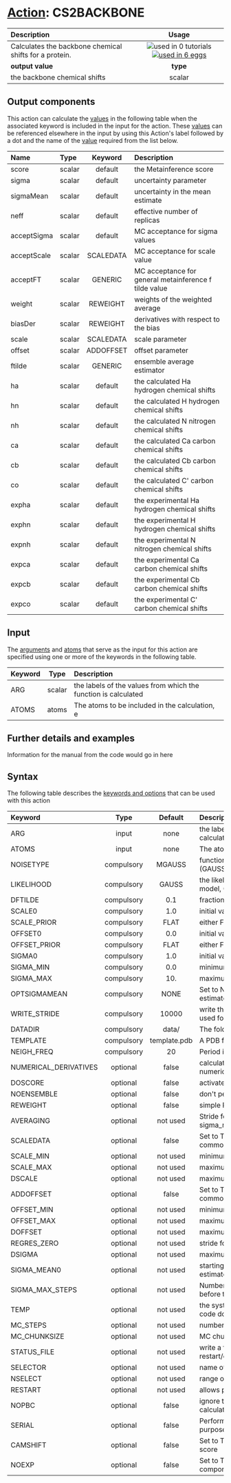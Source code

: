 # [Action](actions.md): CS2BACKBONE

| Description    | Usage |
|:--------|:--------:|
| Calculates the backbone chemical shifts for a protein. | ![used in 0 tutorials](https://img.shields.io/badge/tutorials-0-red.svg)[![used in 6 eggs](https://img.shields.io/badge/nest-6-green.svg)](https://www.plumed-nest.org/browse.html?search=CS2BACKBONE)|
 | **output value** | **type** |
| the backbone chemical shifts | scalar |

## Output components

This action can calculate the [values](pecifying_arguments.html) in the following table when the associated keyword is included in the input for the action. These [values](pecifying_arguments.html) can be referenced elsewhere in the input by using this Action's label followed by a dot and the name of the [value](pecifying_arguments.html) required from the list below.

| Name | Type | Keyword | Description |
|:-------|:-----|:----:|:-------|
| score | scalar | default | the Metainference score | 
| sigma | scalar | default | uncertainty parameter | 
| sigmaMean | scalar | default | uncertainty in the mean estimate | 
| neff | scalar | default | effective number of replicas | 
| acceptSigma | scalar | default | MC acceptance for sigma values | 
| acceptScale | scalar | SCALEDATA | MC acceptance for scale value | 
| acceptFT | scalar | GENERIC | MC acceptance for general metainference f tilde value | 
| weight | scalar | REWEIGHT | weights of the weighted average | 
| biasDer | scalar | REWEIGHT | derivatives with respect to the bias | 
| scale | scalar | SCALEDATA | scale parameter | 
| offset | scalar | ADDOFFSET | offset parameter | 
| ftilde | scalar | GENERIC | ensemble average estimator | 
| ha | scalar | default | the calculated Ha hydrogen chemical shifts | 
| hn | scalar | default | the calculated H hydrogen chemical shifts | 
| nh | scalar | default | the calculated N nitrogen chemical shifts | 
| ca | scalar | default | the calculated Ca carbon chemical shifts | 
| cb | scalar | default | the calculated Cb carbon chemical shifts | 
| co | scalar | default | the calculated C' carbon chemical shifts | 
| expha | scalar | default | the experimental Ha hydrogen chemical shifts | 
| exphn | scalar | default | the experimental H hydrogen chemical shifts | 
| expnh | scalar | default | the experimental N nitrogen chemical shifts | 
| expca | scalar | default | the experimental Ca carbon chemical shifts | 
| expcb | scalar | default | the experimental Cb carbon chemical shifts | 
| expco | scalar | default | the experimental C' carbon chemical shifts | 


## Input

The [arguments](specifying_arguments.html) and [atoms](specifying_atoms.html) that serve as the input for this action are specified using one or more of the keywords in the following table.

| Keyword |  Type | Description |
|:--------|:------:|:-----------|
| ARG | scalar | the labels of the values from which the function is calculated |
| ATOMS | atoms | The atoms to be included in the calculation, e |


## Further details and examples 
Information for the manual from the code would go in here 
## Syntax 
The following table describes the [keywords and options](parsing.md) that can be used with this action 

| Keyword | Type | Default | Description |
|:-------|:----:|:-------:|:-----------|
| ARG | input | none | the labels of the values from which the function is calculated |
| ATOMS | input | none | The atoms to be included in the calculation, e |
| NOISETYPE | compulsory | MGAUSS |  functional form of the noise (GAUSS,MGAUSS,OUTLIERS,MOUTLIERS,GENERIC) |
| LIKELIHOOD | compulsory | GAUSS |  the likelihood for the GENERIC metainference model, GAUSS or LOGN |
| DFTILDE | compulsory | 0.1 |  fraction of sigma_mean used to evolve ftilde |
| SCALE0 | compulsory | 1.0 |  initial value of the scaling factor |
| SCALE_PRIOR | compulsory | FLAT |  either FLAT or GAUSSIAN |
| OFFSET0 | compulsory | 0.0 |  initial value of the offset |
| OFFSET_PRIOR | compulsory | FLAT |  either FLAT or GAUSSIAN |
| SIGMA0 | compulsory | 1.0 |  initial value of the uncertainty parameter |
| SIGMA_MIN | compulsory | 0.0 |  minimum value of the uncertainty parameter |
| SIGMA_MAX | compulsory | 10. |  maximum value of the uncertainty parameter |
| OPTSIGMAMEAN | compulsory | NONE |  Set to NONE/SEM to manually set sigma mean, or to estimate it on the fly |
| WRITE_STRIDE | compulsory | 10000 |  write the status to a file every N steps, this can be used for restart/continuation |
| DATADIR | compulsory | data/ |  The folder with the experimental chemical shifts |
| TEMPLATE | compulsory | template.pdb |  A PDB file of the protein system |
| NEIGH_FREQ | compulsory | 20 |  Period in step for neighbor list update |
| NUMERICAL_DERIVATIVES | optional | false |  calculate the derivatives for these quantities numerically |
| DOSCORE | optional | false |  activate metainference |
| NOENSEMBLE | optional | false |  don't perform any replica-averaging |
| REWEIGHT | optional | false |  simple REWEIGHT using the ARG as energy |
| AVERAGING | optional | not used | Stride for calculation of averaged weights and sigma_mean |
| SCALEDATA | optional | false |  Set to TRUE if you want to sample a scaling factor common to all values and replicas |
| SCALE_MIN | optional | not used | minimum value of the scaling factor |
| SCALE_MAX | optional | not used | maximum value of the scaling factor |
| DSCALE | optional | not used | maximum MC move of the scaling factor |
| ADDOFFSET | optional | false |  Set to TRUE if you want to sample an offset common to all values and replicas |
| OFFSET_MIN | optional | not used | minimum value of the offset |
| OFFSET_MAX | optional | not used | maximum value of the offset |
| DOFFSET | optional | not used | maximum MC move of the offset |
| REGRES_ZERO | optional | not used | stride for regression with zero offset |
| DSIGMA | optional | not used | maximum MC move of the uncertainty parameter |
| SIGMA_MEAN0 | optional | not used | starting value for the uncertainty in the mean estimate |
| SIGMA_MAX_STEPS | optional | not used | Number of steps used to optimise SIGMA_MAX, before that the SIGMA_MAX value is used |
| TEMP | optional | not used | the system temperature - this is only needed if code doesn't pass the temperature to plumed |
| MC_STEPS | optional | not used | number of MC steps |
| MC_CHUNKSIZE | optional | not used | MC chunksize |
| STATUS_FILE | optional | not used | write a file with all the data useful for restart/continuation of Metainference |
| SELECTOR | optional | not used | name of selector |
| NSELECT | optional | not used | range of values for selector [0, N-1] |
| RESTART | optional | not used | allows per-action setting of restart (YES/NO/AUTO) |
| NOPBC | optional | false |  ignore the periodic boundary conditions when calculating distances |
| SERIAL | optional | false |  Perform the calculation in serial - for debug purpose |
| CAMSHIFT | optional | false |  Set to TRUE if you to calculate a single CamShift score |
| NOEXP | optional | false |  Set to TRUE if you don't want to have fixed components with the experimental values |
